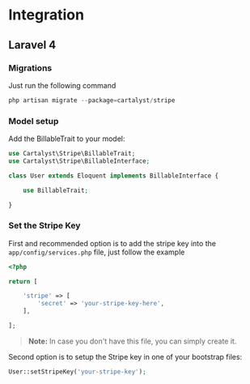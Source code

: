 # Integration

## Laravel 4

### Migrations

Just run the following command

```php
php artisan migrate --package=cartalyst/stripe
```

### Model setup

Add the BillableTrait to your model:

```php
use Cartalyst\Stripe\BillableTrait;
use Cartalyst\Stripe\BillableInterface;

class User extends Eloquent implements BillableInterface {

	use BillableTrait;

}
```

### Set the Stripe Key

First and recommended option is to add the stripe key into the `app/config/services.php` file, just follow the example

```php
<?php

return [

	'stripe' => [
		'secret' => 'your-stripe-key-here',
	],

];
```

> **Note:** In case you don't have this file, you can simply create it.

Second option is to setup the Stripe key in one of your bootstrap files:

```php
User::setStripeKey('your-stripe-key');
```
